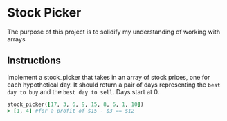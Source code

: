# Stock Picker
The purpose of this project is to solidify my understanding of working with arrays

## Instructions
Implement a stock_picker that takes in an array of stock prices, one for each hypothetical day. It should return a pair of days representing the `best day to buy` and the `best day to sell`. Days start at 0.

```ruby
stock_picker([17, 3, 6, 9, 15, 8, 6, 1, 10])
> [1, 4] #for a profit of $15 - $3 == $12
```